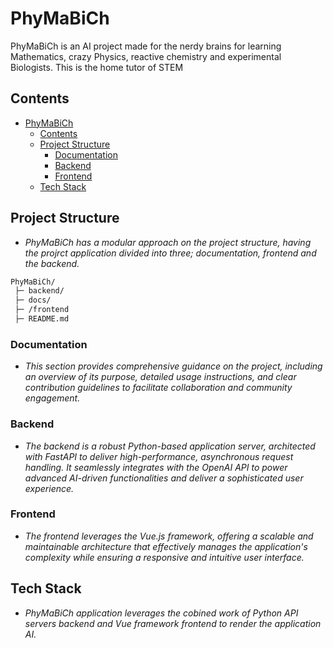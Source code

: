 # PhyMaBiCh

PhyMaBiCh is an AI project made for the nerdy brains for learning Mathematics, crazy Physics, reactive chemistry and experimental Biologists. This is the home tutor of STEM

## Contents

- [PhyMaBiCh](#phymabich)
  - [Contents](#contents)
  - [Project Structure](#project-structure)
    - [Documentation](#documentation)
    - [Backend](#backend)
    - [Frontend](#frontend)
  - [Tech Stack](#tech-stack)

## Project Structure

- _PhyMaBiCh has a modular approach on the project structure, having the projrct application divided into three; documentation, frontend and the backend._

```sh
PhyMaBiCh/
 ├─ backend/
 ├─ docs/
 ├─ /frontend
 ├─ README.md
```

### Documentation

- _This section provides comprehensive guidance on the project, including an overview of its purpose, detailed usage instructions, and clear contribution guidelines to facilitate collaboration and community engagement._

### Backend

- _The backend is a robust Python-based application server, architected with FastAPI to deliver high-performance, asynchronous request handling. It seamlessly integrates with the OpenAI API to power advanced AI-driven functionalities and deliver a sophisticated user experience._

### Frontend

- _The frontend leverages the Vue.js framework, offering a scalable and maintainable architecture that effectively manages the application's complexity while ensuring a responsive and intuitive user interface._

## Tech Stack

- _PhyMaBiCh application leverages the cobined work of Python API servers backend and Vue framework frontend to render the application AI._
